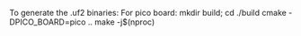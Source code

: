 To generate the .uf2 binaries:
For pico board:
mkdir build; cd ./build
cmake -DPICO_BOARD=pico ..
make -j$(nproc)
